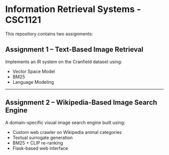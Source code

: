 # Information Retrieval Systems - CSC1121

This repository contains two assignments:

## Assignment 1 – Text-Based Image Retrieval
Implements an IR system on the Cranfield dataset using:
- Vector Space Model
- BM25
- Language Modeling



---

##  Assignment 2 – Wikipedia-Based Image Search Engine
A domain-specific visual image search engine built using:
- Custom web crawler on Wikipedia animal categories
- Textual surrogate generation
- BM25 + CLIP re-ranking
- Flask-based web interface


